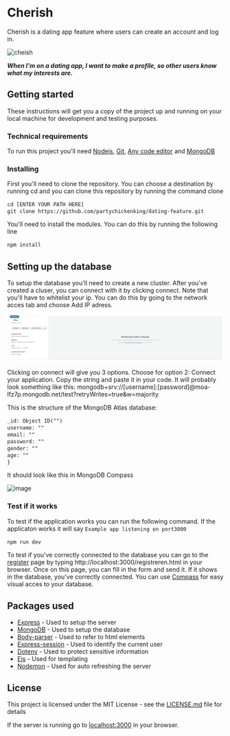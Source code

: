# Cherish
Cherish is a dating app feature where users can create an account and log in.

![cheish](https://user-images.githubusercontent.com/55750126/79575904-ca0bc080-80c2-11ea-9a6f-44d66591c912.jpg)

_**When I'm on a dating app, I want to make a profile, so other users know what my interests are.**_
## Getting started
These instructions will get you a copy of the project up and running on your local machine for development and testing purposes.

### Technical requirements
To run this project you'll need [Nodejs](https://nodejs.org/en/download/), [Git](https://git-scm.com/downloads), [Any code editor](https://code.visualstudio.com/download) and [MongoDB](https://www.mongodb.com/cloud/atlas/register)

### Installing
First you'll need to clone the repository. You can choose a destination by running cd and you can clone this repository by running the command clone
```
cd [ENTER YOUR PATH HERE]
git clone https://github.com/partychickenking/dating-feature.git
```
You'll need to install the modules. You can do this by running the following line
```cmd
npm install
```

## Setting up the database
To setup the database you'll need to create a new cluster. After you've created a cluser, you can connect with it by clicking connect. Note that you'll have to whitelist your ip. You can do this by going to the network acces tab and choose Add IP adress.

![connectCluster](https://github.com/partychickenking/partychickenking.github.io/blob/master/image/connectCluster.jpg)

Clicking on connect will give you 3 options. Choose for option 2: Connect your application. Copy the string and paste it in your code. It will probably look something like this: mongodb+srv://[username]:[password]@moa-lfz7p.mongodb.net/test?retryWrites=true&w=majority

This is the structure of the MongoDB Atlas database:

```
_id: Object ID("")
username: ""
email: ""
password: ""
gender: ""
age: ""
}
```

It should look like this in MongoDB Compass

![image](https://user-images.githubusercontent.com/55750126/79576373-75b51080-80c3-11ea-94ec-cdbd821b0555.png)

### Test if it works

To test if the application works you can run the following command. If the applicaton works it will say `Example app listening on port3000`
```cmd
npm run dev
```
To test if you've correctly connected to the database you can go to the [register](http://localhost:3000/registreren.html) page by typing http://localhost:3000/registreren.html in your browser. Once on this page, you can fill in the form and send it. If it shows in the database, you've correctly connected. You can use [Compass](https://www.mongodb.com/download-center/compass) for easy visual acces to your database.

## Packages used
* [Express](https://www.npmjs.com/package/express) - Used to setup the server
* [MongoDB](https://www.npmjs.com/package/mongodb) - Used to setup the database
* [Body-parser](https://www.npmjs.com/package/body-parser) - Used to refer to html elements
* [Express-session](https://www.npmjs.com/package/express-session) - Used to identify the current user
* [Dotenv](https://www.npmjs.com/package/dotenv) - Used to protect sensitive information
* [Ejs](https://www.npmjs.com/package/ejs) - Used for templating
* [Nodemon](https://www.npmjs.com/package/nodemon) - Used for auto refreshing the server

## License
This project is licensed under the MIT License - see the [LICENSE.md](https://github.com/tsjuusmei/datingAppFeature/blob/master/LICENSE) file for details

If the server is running go to [localhost:3000](http://localhost:3000/) in your browser.
